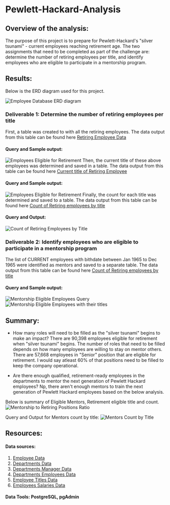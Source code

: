 # Pewlett-Hackard-Analysis

## Overview of the analysis:
The purpose of this project is to prepare for Pewlett-Hackard's "silver tsunami" - current employees reaching retirement age. The two assignments that need to be completed as part of the challenge are: determine the number of retiring employees per title, and identify employees who are eligible to participate in a mentorship program. 

## Results:
Below is the ERD diagram used for this project.

![Employee Database ERD diagram](https://github.com/Bhargavi-ng/Pewlett-Hackard-Analysis/blob/main/Pewlett-Hackard%20Analysis%20Folder/Resources/EmployeeDB.png)

### Deliverable 1: Determine the number of retiring employees per title
First, a table was created to with all the retiring employees. The data output from this table can be found here [Retiring Employee Data](https://github.com/Bhargavi-ng/Pewlett-Hackard-Analysis/blob/main/Pewlett-Hackard%20Analysis%20Folder/Data/retirement_info.csv)
#### Query and Sample output:

![Employees Eligible for Retirement](https://github.com/Bhargavi-ng/Pewlett-Hackard-Analysis/blob/main/Pewlett-Hackard%20Analysis%20Folder/Resources/Retirement_Titles_DB.PNG)
Then, the current title of these above employees was determined and saved in a table. The data output from this table can be found here [Current title of Retiring Employee](https://github.com/Bhargavi-ng/Pewlett-Hackard-Analysis/blob/main/Pewlett-Hackard%20Analysis%20Folder/Data/unique_titles.csv)
#### Query and Sample output:

![Employees Eligible for Retirement](https://github.com/Bhargavi-ng/Pewlett-Hackard-Analysis/blob/main/Pewlett-Hackard%20Analysis%20Folder/Resources/Unique_Titles_DB.PNG)
Finally, the count for each title was determined and saved to a table. The data output from this table can be found here [Count of Retiring employees by title](https://github.com/Bhargavi-ng/Pewlett-Hackard-Analysis/blob/main/Pewlett-Hackard%20Analysis%20Folder/Data/retiring_titles.csv)
#### Query and Output:

![Count of Retiring Employees by Title](https://github.com/Bhargavi-ng/Pewlett-Hackard-Analysis/blob/main/Pewlett-Hackard%20Analysis%20Folder/Resources/Retiring_Titles_DB.PNG)

### Deliverable 2: Identify employees who are eligible to participate in a mentorship program
The list of CURRENT employees with bithdate between Jan 1965 to Dec 1965 were identified as mentors and saved to a separate table. The data output from this table can be found here [Count of Retiring employees by title](https://github.com/Bhargavi-ng/Pewlett-Hackard-Analysis/blob/main/Pewlett-Hackard%20Analysis%20Folder/Data/mentorship_eligibility.csv)

#### Query and Sample output:
![Mentorship Eligible Employees Query](https://github.com/Bhargavi-ng/Pewlett-Hackard-Analysis/blob/main/Pewlett-Hackard%20Analysis%20Folder/Resources/Mentorship_Query.PNG)
![Mentorship Eligible Employees with their titles](https://github.com/Bhargavi-ng/Pewlett-Hackard-Analysis/blob/main/Pewlett-Hackard%20Analysis%20Folder/Resources/Mentorship_Eligible_Employees_DB.PNG)

## Summary:

- How many roles will need to be filled as the "silver tsunami" begins to make an impact?
There are 90,398 employees eligible for retirement when "silver tsunami" begins. The number of roles that need to be filled depends on how many employees are willing to stay on mentor others. There are 57,668 employees in "Senior" position that are eligible for retirement. I would say atleast 60% of that positions need to be filled to keep the company operational.

- Are there enough qualified, retirement-ready employees in the departments to mentor the next generation of Pewlett Hackard employees?
Np, there aren't enough mentors to train the next generation of Pewlett Hackard employees based on the below analysis.

Below is summary of Eligible Mentors, Retirement eligible title and count.
![Mentorship to Retiring Positions Ratio](https://github.com/Bhargavi-ng/Pewlett-Hackard-Analysis/blob/main/Pewlett-Hackard%20Analysis%20Folder/Resources/Mentorship_Ratio.PNG)

Query and Output for Mentors count by title:
![Mentors Count by Title](https://github.com/Bhargavi-ng/Pewlett-Hackard-Analysis/blob/main/Pewlett-Hackard%20Analysis%20Folder/Resources/Mentorship_count_title.PNG)



## Resources:
#### Data sources: 
1. [Employee Data](https://github.com/Bhargavi-ng/Pewlett-Hackard-Analysis/blob/main/Pewlett-Hackard%20Analysis%20Folder/Data/employees.csv)
2. [Departments Data](https://github.com/Bhargavi-ng/Pewlett-Hackard-Analysis/blob/main/Pewlett-Hackard%20Analysis%20Folder/Data/.csv)
3. [Departments Manager Data](https://github.com/Bhargavi-ng/Pewlett-Hackard-Analysis/blob/main/Pewlett-Hackard%20Analysis%20Folder/Data/dept_manager.csv) 
4. [Departments Employees Data](https://github.com/Bhargavi-ng/Pewlett-Hackard-Analysis/blob/main/Pewlett-Hackard%20Analysis%20Folder/Data/dept_emp.csv) 
5. [Employee Titles Data](https://github.com/Bhargavi-ng/Pewlett-Hackard-Analysis/blob/main/Pewlett-Hackard%20Analysis%20Folder/Data/titles.csv) 
6. [Employees Salaries Data](https://github.com/Bhargavi-ng/Pewlett-Hackard-Analysis/blob/main/Pewlett-Hackard%20Analysis%20Folder/Data/salaries.csv) 

#### Data Tools: PostgreSQL, pgAdmin
